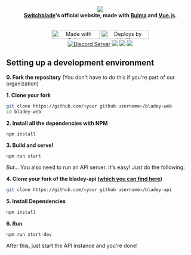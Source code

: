 <div align="center">
  <img src="https://i.imgur.com/4NH8ufA.png"><br>
  <b><a href="https://github.com/SwitchbladeBot/switchblade">Switchblade</a>'s official website, made with <a href="https://bulma.io/">Bulma</a> and <a href="https://vuejs.org/">Vue.js</a>.</b><br>
  <br>
  <p>
    <a href="https://bulma.io"><img src="https://bulma.io/images/made-with-bulma.png" alt="Made with Bulma" width="128" height="24"></a>
    <a href="https://netlify.com/"><img src="https://i.imgur.com/oJjg6fA.png" alt="Deploys by Netlify" width="128" height="24"></a>
    <br>
    <a href="https://support.switchblade.xyz/"><img src="https://img.shields.io/badge/dynamic/json.svg?style=flat-square&label=chat%20on%20Discord&colorB=7289DA&url=https%3A%2F%2Fdiscordapp.com%2Fapi%2Fservers%2F445203868624748555%2Fembed.json&query=%24.members.length&suffix=%20online" alt="Discord Server"/></a>
    <a href="https://travis-ci.org/SwitchbladeBot/bladey-web"><img src="https://img.shields.io/travis/SwitchbladeBot/bladey-web.svg?style=flat-square"/></a>
    <a href="https://david-dm.org/SwitchbladeBot/bladey-web"><img src="https://david-dm.org/SwitchbladeBot/bladey-web/status.svg?style=flat-square"/></a>
    <a href="https://david-dm.org/SwitchbladeBot/bladey-web?type=dev"><img src="https://david-dm.org/SwitchbladeBot/bladey-web/dev-status.svg?style=flat-square"/></a>
  </p>
</div>

## Setting up a development environment
**0. Fork the repository** (You don't have to do this if you're part of our organization)

**1. Clone your fork**
```bash
git clone https://github.com/<your github username>/bladey-web
cd bladey-web
```

**2. Install all the dependencies with NPM**
```bash
npm install
```

**3. Build and serve!**
```
npm run start
```

*But...* You also need to run an API server. It's easy! Just do the following:

**4. Clone your fork of the bladey-api ([which you can find here](https://github.com/SwitchbladeBot/bladey-api))**
```bash
git clone https://github.com/<your github username>/bladey-api
```

**5. Install Dependencies**
```bash
npm install
``` 

**6. Run**
```
npm run start-dev
```
After this, just start the API instance and you're done!
